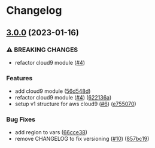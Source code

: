 # Changelog

## [3.0.0](https://github.com/johnnyrockets/terraform-modules/compare/v2.0.0...v3.0.0) (2023-01-16)


### ⚠ BREAKING CHANGES

* refactor cloud9 module ([#4](https://github.com/johnnyrockets/terraform-modules/issues/4))

### Features

* add cloud9 module ([56d548d](https://github.com/johnnyrockets/terraform-modules/commit/56d548dcff4d7c725f735df87eb0f90b5880dbf9))
* refactor cloud9 module ([#4](https://github.com/johnnyrockets/terraform-modules/issues/4)) ([622136a](https://github.com/johnnyrockets/terraform-modules/commit/622136aff1ee228848c6ab7c53478294b1eabf9d))
* setup v1 structure for aws cloud9 ([#6](https://github.com/johnnyrockets/terraform-modules/issues/6)) ([e755070](https://github.com/johnnyrockets/terraform-modules/commit/e755070103c9bfa3ab5f5cbf9faa1187270b44fc))


### Bug Fixes

* add region to vars ([66cce38](https://github.com/johnnyrockets/terraform-modules/commit/66cce38c755ede8f5c9d14a805eda46175a14382))
* remove CHANGELOG to fix versioning ([#10](https://github.com/johnnyrockets/terraform-modules/issues/10)) ([857bc19](https://github.com/johnnyrockets/terraform-modules/commit/857bc19c12bb8bfaa8dd29c12c61dfb431d86944))
